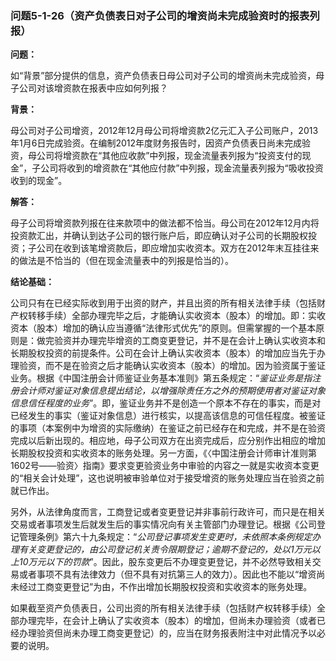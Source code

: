 ### 问题5-1-26（资产负债表日对子公司的增资尚未完成验资时的报表列报）

**问题：**

如“背景”部分提供的信息，资产负债表日母公司对子公司的增资尚未完成验资，母子公司对该增资款在报表中应如何列报？

**背景：**

母公司对子公司增资，2012年12月母公司将增资款2亿元汇入子公司账户，2013年1月6日完成验资。在编制2012年度财务报告时，因资产负债表日尚未完成验资，母公司将增资款在“其他应收款”中列报，现金流量表列报为“投资支付的现金”，子公司将收到的增资款在“其他应付款”中列报，现金流量表列报为“吸收投资收到的现金”。

**解答：**

母子公司将增资款列报在往来款项中的做法都不恰当。母公司在2012年12月内将投资款汇出，并确认到达子公司的银行账户后，即应确认对子公司的长期股权投资；子公司在收到该笔增资款后，即应增加实收资本。双方在2012年末互挂往来的做法是不恰当的（但在现金流量表中的列报是恰当的）。

**结论基础：**

公司只有在已经实际收到用于出资的财产，并且出资的所有相关法律手续（包括财产权转移手续）全部办理完毕之后，才能确认实收资本（股本）的增加。即：实收资本（股本）增加的确认应当遵循“法律形式优先”的原则。但需掌握的一个基本原则是：做完验资并办理完毕增资的工商变更登记，并不是在会计上确认实收资本和长期股权投资的前提条件。公司在会计上确认实收资本（股本）的增加应当先于办理验资，而不是在验资之后才能确认实收资本（股本）的增加。因为验资属于鉴证业务。根据《中国注册会计师鉴证业务基本准则》第五条规定：“*鉴证业务是指注册会计师对鉴证对象信息提出结论，以增强除责任方之外的预期使用者对鉴证对象信息信任程度的业务*”。即，鉴证业务并不是创造一个原本不存在的事实，而是对已经发生的事实（鉴证对象信息）进行核实，以提高该信息的可信任程度。被鉴证的事项（本案例中为增资的实际缴纳）在鉴证之前已经存在和完成，并不是在验资完成以后新出现的。相应地，母子公司双方在出资完成后，应分别作出相应的增加长期股权投资和实收资本的账务处理。另一方面，《〈中国注册会计师审计准则第1602号——验资〉指南》要求变更验资业务中审验的内容之一就是实收资本变更的“相关会计处理”，这也说明被审验单位对于接受增资的账务处理应当在验资之前就已作出。

另外，从法律角度而言，工商登记或者变更登记并非事前行政许可，而只是在相关交易或者事项发生后就发生后的事实情况向有关主管部门办理登记。根据《公司登记管理条例》第六十九条规定：“*公司登记事项发生变更时，未依照本条例规定办理有关变更登记的，由公司登记机关责令限期登记；逾期不登记的，处以1万元以上10万元以下的罚款*”。因此，股东变更后不办理变更登记，并不必然导致相关交易或者事项不具有法律效力（但不具有对抗第三人的效力）。因此也不能以“增资尚未经过工商变更登记”为由，不作出增加长期股权投资和实收资本的账务处理。

如果截至资产负债表日，公司出资的所有相关法律手续（包括财产权转移手续）全部办理完毕，在会计上确认了实收资本（股本）的增加，但尚未办理验资（或者已经办理验资但尚未办理工商变更登记）的，应当在财务报表附注中对此情况予以必要的说明。